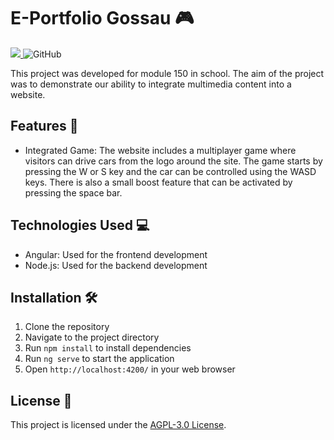 # E-Portfolio Gossau 🎮

<p>
  <a href="https://drone.nussmueller.dev/Borelio/E-Portfolio-Gossau">
    <img src="https://drone.nussmueller.dev/api/badges/Borelio/E-Portfolio-Gossau/status.svg" />
  </a>
  <img alt="GitHub" src="https://img.shields.io/github/license/Borelio/E-Portfolio-Gossau">
</p>

This project was developed for module 150 in school. The aim of the project was to demonstrate our ability to integrate multimedia content into a website.

## Features 🚀

- Integrated Game: The website includes a multiplayer game where visitors can drive cars from the logo around the site. The game starts by pressing the W or S key and the car can be controlled using the WASD keys. There is also a small boost feature that can be activated by pressing the space bar.

## Technologies Used 💻

- Angular: Used for the frontend development
- Node.js: Used for the backend development

## Installation 🛠️

1. Clone the repository
2. Navigate to the project directory
3. Run `npm install` to install dependencies
4. Run `ng serve` to start the application
5. Open `http://localhost:4200/` in your web browser

## License 📝

This project is licensed under the [AGPL-3.0 License](https://opensource.org/license/agpl-v3).
